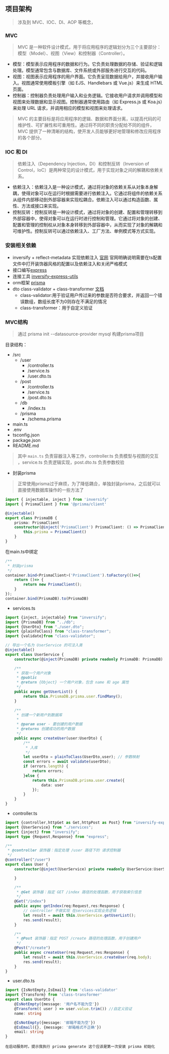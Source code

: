 ## 项目架构

> 涉及到 MVC、IOC、DI、AOP 等概念，


### MVC
> MVC 是一种软件设计模式，用于将应用程序的逻辑划分为三个主要部分：模型（Model）、视图（View）和控制器（Controller）。

- 模型：模型表示应用程序的数据和行为。它负责处理数据的存储、验证和逻辑处理。模型通常包含与数据库、文件系统或外部服务进行交互的代码。
- 视图：视图表示应用程序的用户界面。它负责呈现数据给用户，并接收用户输入。视图通常使用模板引擎（如 EJS、Handlebars 或 Vue.js）来生成 HTML 页面。
- 控制器：控制器负责处理用户输入和业务逻辑。它接收用户请求并调用模型和视图来处理数据和显示视图。控制器通常使用路由（如 Express.js 或 Koa.js）来处理 URL 请求，并调用相应的模型和视图来处理请求。

>MVC 的主要目标是将应用程序的逻辑、数据和界面分离，以提高代码的可维护性、可扩展性和可重用性。通过将不同的职责分配给不同的组件，MVC 提供了一种清晰的结构，使开发人员能够更好地管理和修改应用程序的各个部分。

### IOC 和 DI
> 依赖注入（Dependency Injection，DI）和控制反转（Inversion of Control，IoC）是两种常见的设计模式，用于实现对象之间的解耦和依赖关系。

- 依赖注入：依赖注入是一种设计模式，通过将对象的依赖关系从对象本身解耦，使得对象可以在运行时根据需要进行依赖注入。它通过将组件的依赖关系从组件内部移动到外部容器来实现松耦合。依赖注入可以通过构造函数、属性、方法或接口来实现。
- 控制反转：控制反转是一种设计模式，通过将对象的创建、配置和管理转移到外部容器中，使得对象可以在运行时进行控制和管理。它通过将对象的创建、配置和管理的控制权从对象本身转移到外部容器中，从而实现了对象的解耦和可维护性。控制反转可以通过依赖注入、工厂方法、单例模式等方式实现。


### 安装相关依赖

- inversify + reflect-metadata 实现依赖注入 [官网](https://doc.inversify.cloud/zh_cn/installation) 官网明确说明需要在ts配置文件中打开装饰器风格的配置以及依赖注入和关闭严格模式
- 接口编写[express](https://www.expressjs.com.cn/)
- 连接工具 [inversify-express-utils](https://www.npmjs.com/package/inversify-express-utils)
- orm框架 [prisma](https://www.prisma.io/)
- dto class-validator + class-transformer [文档](https://www.npmjs.com/package/class-validator)
  - class-validator:用于验证用户传过来的参数是否符合要求，并返回一个错误数组，数组长度不为0则存在不满足的情况
  - class-transformer：用于自定义验证

### MVC结构

> 通过 prisma init --datasource-provider mysql 构建prisma项目
 
目录结构：
- /src
  - /user
    - /controller.ts
    - /service.ts
    - /user.dto.ts
  - /post
    - /controller.ts 
    - /service.ts 
    - /post.dto.ts
  - /db
    - /index.ts
  - /prisma
    - /schema.prisma
- main.ts
- .env 
- tsconfig.json 
- package.json 
- README.md

> 其中 `main.ts` 负责容器注入等工作，controller.ts 负责模型与视图的交互 ，service.ts 负责逻辑实现，post.dto.ts 负责参数校验

- 封装prisma
> 正常使用prisma过于麻烦，为了降低耦合，单独封装prisma，之后就可以直接使用数据库操作的一些方法了

```ts
import { injectable, inject } from 'inversify'
import { PrismaClient } from '@prisma/client'

@injectable()
export class PrismaDB {
    prisma: PrismaClient
    constructor(@inject('PrismaClient') PrismaClient: () => PrismaClient) {
        this.prisma = PrismaClient()
    }
}
```

在main.ts中绑定
```ts
/**
 * 封装prisma
 */
container.bind<PrismaClient>('PrismaClient').toFactory(()=>{
    return ()=> {
        return new PrismaClient();
    }
});
container.bind(PrismaDB).to(PrismaDB)
```

- services.ts
```ts
import {inject, injectable} from "inversify";
import {PrismaDB} from "../db";
import {UserDto} from "./user.dto";
import {plainToClass} from "class-transformer";
import {validate}from "class-validator";

// 导出一个名为 UserService 的可注入类
@injectable()
export class UserService {
    constructor(@inject(PrismaDB) private readonly PrismaDB: PrismaDB) {}

    /**
     * 获取一个用户对象
     * @public
     * @return {Object} 一个用户对象，包含 name 和 age 属性
     */
    public async getUserList() {
        return this.PrismaDB.prisma.user.findMany();
    }

    /**
     * 创建一个新用户到数据库
     *
     * @param user - 要创建的用户数据
     * @returns 创建成功的用户数据
     */
    public async createUser(user:UserDto) {
        /**
         * 入库
         */
        let userDto = plainToClass(UserDto,user); // 参数映射
        const errors = await validate(userDto);
        if (errors.length) {
            return errors;
        }else {
            return this.PrismaDB.prisma.user.create({
                data: user
            });
        }
    }
}
```

- controller.ts

```ts
import {controller,httpGet as Get,httpPost as Post} from "inversify-express-utils";
import {UserService} from "./services";
import {inject} from "inversify";
import type {Request,Response} from "express";

/**
 * @controller 装饰器：指定处理 /user 路径下的 请求控制器
 */
@controller("/user")
export class User {
    constructor(@inject(UserService) private readonly UserService:UserService) {

    }

    /**
     * @Get 装饰器：指定 GET /index 路径的处理函数，用于获取索引信息
     */
    @Get("/index")
    public async getIndex(req:Request,res:Response) {
        // controller 不做实现 在services实现业务逻辑
        let result = await this.UserService.getUserList();
        res.send(result);
    }

    /**
     * @Post 装饰器：指定 POST /create 路径的处理函数，用于创建用户
     */
    @Post("/create")
    public async createUser(req:Request,res:Response) {
        let result = await this.UserService.createUser(req.body);
        res.send(result);
    }
}
```

- user.dto.ts
```ts
import {IsNotEmpty,IsEmail} from 'class-validator'
import {Transform} from 'class-transformer'
export class UserDto {
    @IsNotEmpty({message: '用户名不能为空'})
    @Transform(( user ) => user.value.trim()) //自定义验证
    name: string

    @IsNotEmpty({message: '邮箱不能为空'})
    @IsEmail({}, {message: '邮箱格式不正确'})
    email: string
}
```

`在启动服务时，提示我执行 prisma generate 这个应该是第一次安装 prisma 初始化`